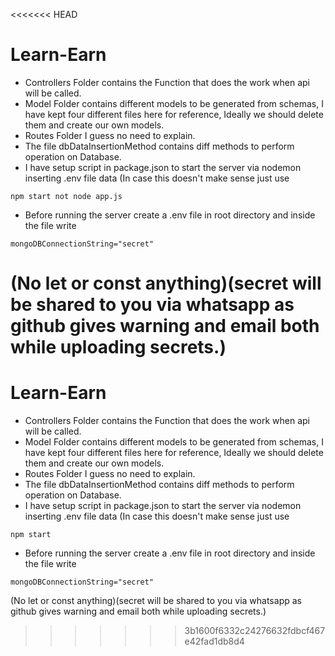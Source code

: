 <<<<<<< HEAD
# Learn-Earn

* Controllers Folder contains the Function that does the work when api will be called.
* Model Folder contains different models to be generated from schemas, I have kept four different files here for reference, Ideally we should delete them and create our own models.
* Routes Folder I guess no need to explain.
* The file dbDataInsertionMethod contains diff methods to perform operation on Database.
* I have setup script in package.json to start the server via nodemon inserting .env file data (In case this doesn't make sense just use 
```
npm start not node app.js
```

* Before running the server create a .env file in root directory and inside the file write 
```
mongoDBConnectionString="secret"
```
(No let or const anything)(secret will be shared to you via whatsapp as github gives warning and email both while uploading secrets.)
=======
# Learn-Earn

* Controllers Folder contains the Function that does the work when api will be called.
* Model Folder contains different models to be generated from schemas, I have kept four different files here for reference, Ideally we should delete them and create our own models.
* Routes Folder I guess no need to explain.
* The file dbDataInsertionMethod contains diff methods to perform operation on Database.
* I have setup script in package.json to start the server via nodemon inserting .env file data (In case this doesn't make sense just use 
```
npm start 
```

* Before running the server create a .env file in root directory and inside the file write 
```
mongoDBConnectionString="secret"
```
(No let or const anything)(secret will be shared to you via whatsapp as github gives warning and email both while uploading secrets.)
>>>>>>> 3b1600f6332c24276632fdbcf467e42fad1db8d4
